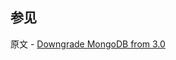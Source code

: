 ## 参见

原文 - [Downgrade MongoDB from 3.0]( https://docs.mongodb.com/manual/release-notes/3.0-downgrade/ )

